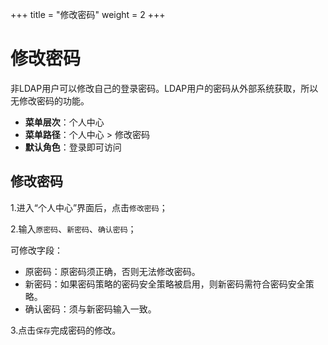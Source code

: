 ﻿+++
title = "修改密码"
weight = 2
+++

# 修改密码

非LDAP用户可以修改自己的登录密码。LDAP用户的密码从外部系统获取，所以无修改密码的功能。

  - **菜单层次**：个人中心
  - **菜单路径**：个人中心 > 修改密码
  - **默认角色**：登录即可访问

<h2 id="1">修改密码</h2>

1.进入“个人中心”界面后，点击`修改密码`；

2.输入`原密码`、`新密码`、`确认密码`；

可修改字段：

- 原密码：原密码须正确，否则无法修改密码。
- 新密码：如果密码策略的密码安全策略被启用，则新密码需符合密码安全策略。
- 确认密码：须与新密码输入一致。

3.点击`保存`完成密码的修改。
